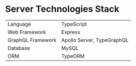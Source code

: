# Server Technologies Stack

|                   |                            |
| ----------------- | -------------------------- |
| Language          | TypeScript                 |
| Web Framework     | Express                    |
| GraphQL Framework | Apollo Server, TypeGraphQL |
| Database          | MySQL                      |
| ORM               | TypeORM                    |
